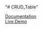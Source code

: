 "# CRUD_Table" 

<a href="https://rubictron.github.io/CRUD_Table/">Documentation</a>
<br>
<a href="https://rubictron.github.io/CRUD_Table/docs/">Live Demo</a>